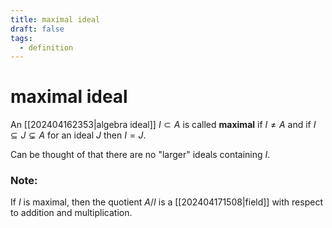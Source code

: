 ```yaml
---
title: maximal ideal
draft: false
tags:
  - definition
---
```

# maximal ideal
An [[202404162353|algebra ideal]] $I \subset A$ is called **maximal** if $I \neq A$ and if $I \subseteq J \subsetneq A$ for an ideal $J$ then $I = J$. 

Can be thought of that there are no "larger" ideals containing $I$. 

### Note:
If $I$ is maximal, then the quotient $A/I$ is a [[202404171508|field]] with respect to addition and multiplication. 